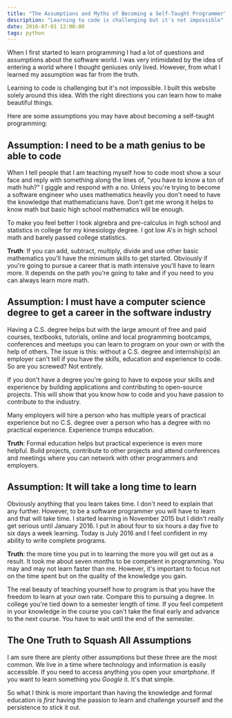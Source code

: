 ```yaml
---
title: "The Assumptions and Myths of Becoming a Self-Taught Programmer"
description: "Learning to code is challenging but it's not impossible"
date: 2016-07-01 12:00:00
tags: python
---
```


When I first started to learn programming I had a lot of questions and assumptions about the software world. I was very intimidated by the idea of entering a world where I thought geniuses only lived. However, from what I learned my assumption was far from the truth.

Learning to code is challenging but it's not impossible. I built this website solely around this idea. With the right directions you can learn how to make beautiful things.

Here are some assumptions you may have about becoming a self-taught programming:

## Assumption: I need to be a math genius to be able to code

When I tell people that I am teaching myself how to code most show a sour face and reply with something along the lines of, "you have to know a ton of math huh?" I giggle and respond with a no. Unless you're trying to become a software engineer who uses mathematics heavily you don't need to have the knowledge that mathematicians have. Don't get me wrong it helps to know math but basic high school mathematics will be enough.

To make you feel better I took algrebra and pre-calculus in high school and statistics in college for my kinesiology degree. I got low A's in high school math and barely passed college statistics.

**Truth**: If you can add, subtract, multiply, divide and use other basic mathematics you'll have the minimum skills to get started. Obviously if you're going to pursue a career that is math intensive you'll have to learn more. It depends on the path you're going to take and if you need to you can always learn more math. 

## Assumption: I must have a computer science degree to get a career in the software industry

Having a C.S. degree helps but with the large amount of free and paid courses, textbooks, tutorials, online and local programming bootcamps, conferences and meetups you can learn to program on your own or with the help of others. The issue is this: without a C.S. degree and internship(s) an employer can't tell if you have the skills, education and experience to code. So are you screwed? Not entirely.

If you don't have a degree you're going to have to expose your skills and experience by building applications and contributing to open-source projects. This will show that you know how to code and you have passion to contribute to the industry.

Many employers will hire a person who has multiple years of practical experience but no C.S. degree over a person who has a degree with no practical experience. Experience trumps education.

**Truth**: Formal education helps but practical experience is even more helpful. Build projects, contribute to other projects and attend conferences and meetings where you can network with other programmers and employers.

## Assumption: It will take a long time to learn

Obviously anything that you learn takes time. I don't need to explain that any further. However, to be a software programmer you will have to learn and that will take time. I started learning in November 2015 but I didn't really get serious until January 2016. I put in about four to six hours a day five to six days a week learning. Today is July 2016 and I feel confident in my ability to write complete programs. 

**Truth**: the more time you put in to learning the more you will get out as a result. It took me about seven months to be competent in programming. You may and may not learn faster than me. However, it's important to focus not on the time spent but on the quality of the knowledge you gain.

The real beauty of teaching yourself how to program is that you have the freedom to learn at your own rate. Compare this to pursuing a degree. In college you're tied down to a semester length of time. If you feel competent in your knowledge in the course you can't take the final early and advance to the next course. You have to wait until the end of the semester.

## The One Truth to Squash All Assumptions

I am sure there are plenty other assumptions but these three are the most common. We live in a time where technology and information is easily accessible. If you need to access anything you open your *smartphone*. If you want to learn something you *Google* it. It's that simple. 

So what I think is more important than having the knowledge and formal education is *first* having the passion to learn and challenge yourself and the persistence to stick it out.
